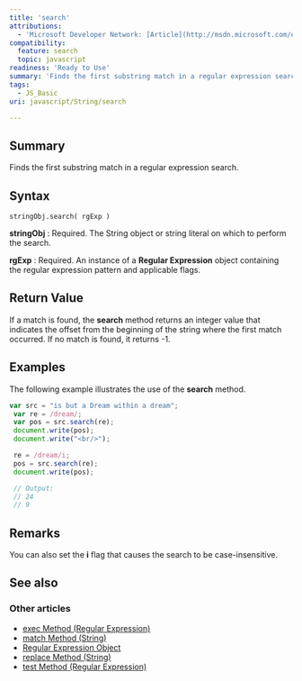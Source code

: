 ```yaml
---
title: 'search'
attributions:
  - 'Microsoft Developer Network: [Article](http://msdn.microsoft.com/en-us/library/ie/tbc7a78k(v=vs.94).aspx)'
compatibility:
  feature: search
  topic: javascript
readiness: 'Ready to Use'
summary: 'Finds the first substring match in a regular expression search.'
tags:
  - JS_Basic
uri: javascript/String/search

---
```

## Summary

Finds the first substring match in a regular expression search.

## Syntax

    stringObj.search( rgExp )

**stringObj**
:   Required. The String object or string literal on which to perform the search.

**rgExp**
:   Required. An instance of a **Regular Expression** object containing the regular expression pattern and applicable flags.

## Return Value

If a match is found, the **search** method returns an integer value that indicates the offset from the beginning of the string where the first match occurred. If no match is found, it returns -1.

## Examples

The following example illustrates the use of the **search** method.

``` js
var src = "is but a Dream within a dream";
 var re = /dream/;
 var pos = src.search(re);
 document.write(pos);
 document.write("<br/>");

 re = /dream/i;
 pos = src.search(re);
 document.write(pos);

 // Output:
 // 24
 // 9
```

## Remarks

You can also set the **i** flag that causes the search to be case-insensitive.

## See also

### Other articles

-   [exec Method (Regular Expression)](/javascript/regular_expression/exec)
-   [match Method (String)](/javascript/String/match)
-   [Regular Expression Object](/javascript/regular_expression)
-   [replace Method (String)](/javascript/String/replace)
-   [test Method (Regular Expression)](/javascript/regular_expression/test)

